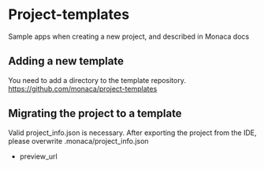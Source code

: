 # Project-templates

Sample apps when creating a new project, and described in Monaca docs

## Adding a new template

You need to add a directory to the template repository.
https://github.com/monaca/project-templates

## Migrating the project to a template

Valid project\_info.json is necessary.
After exporting the project from the IDE, please overwrite .monaca/project\_info.json

* preview_url


